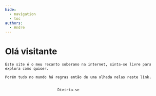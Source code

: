 ```yaml
---
hide:
  - navigation
  - toc
authors:
  - Andre
---
```


# Olá visitante

    Este site é o meu recanto soberano na internet, sinta-se livre para explora como quiser.

    Porém tudo no mundo há regras então de uma olhada nelas neste link.


                            Divirta-se
<!-- <p> Teste de <b>HTML</b> direto </p> -->